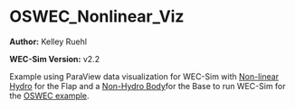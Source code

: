# OSWEC_Nonlinear_Viz

**Author:**          Kelley Ruehl

**WEC-Sim Version:** v2.2

Example using ParaView data visualization for WEC-Sim with [Non-linear Hydro](http://wec-sim.github.io/WEC-Sim/features.html#non-linear-hydrodynamics) for the Flap and a [Non-Hydro Body](http://wec-sim.github.io/WEC-Sim/features.html#non-hydrodynamic-bodies)for the Base to run WEC-Sim for the [OSWEC example](http://wec-sim.github.io/WEC-Sim/tutorials.html#oscillating-surge-wec-oswec).

